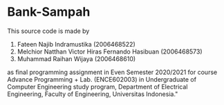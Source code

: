 # Bank-Sampah
This source code is made by 

1. Fateen Najib Indramustika                        (2006468522)
2. Melchior Natthan Victor Hiras Fernando Hasibuan  (2006468573)
3. Muhammad Raihan Wijaya                           (2006468610)

as final programming assignment in Even Semester 2020/2021 for course Advance Programming + Lab. (ENCE602003) in Undergraduate of Computer Engineering study program, Department of Electrical Engineering, Faculty of Engineering, Universitas Indonesia."